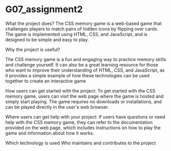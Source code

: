 # G07_assignment2
What the project does?
The CSS memory game is a web-based game that challenges players to match 
pairs of hidden icons by flipping over cards. The game is implemented 
using HTML, CSS, and JavaScript, and is designed to be simple and easy to 
play.

Why the project is useful?

The CSS memory game is a fun and engaging way to practice memory skills 
and challenge yourself. It can also be a great learning resource for those 
who want to improve their understanding of HTML, CSS, and JavaScript, as 
it provides a simple example of how these technologies can be used 
together to create an interactive game

How users can get started with the project: To get started with the CSS memory game, users can visit the web page where the game is hosted and simply start playing. The game requires no downloads or installations, and can be played directly in the user's web browser.

Where users can get help with your project: If users have questions or need help with the CSS memory game, they can refer to the documentation provided on the web page, which includes instructions on how to play the game and information about how it works. 

Which technology is used
Who maintains and contributes to the project

